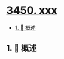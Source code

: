 # [3450. xxx](https://github.com/Tdahuyou/TNotes.leetcode/tree/main/notes/3450.%20xxx)

<!-- region:toc -->

- [1. 📝 概述](#1--概述)

<!-- endregion:toc -->

## 1. 📝 概述
